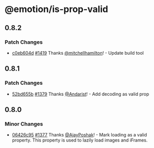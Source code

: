 # @emotion/is-prop-valid

## 0.8.2

### Patch Changes

- [c0eb604d](https://github.com/emotion-js/emotion/commit/c0eb604d) [#1419](https://github.com/emotion-js/emotion/pull/1419) Thanks [@mitchellhamilton](https://github.com/mitchellhamilton)! - Update build tool

## 0.8.1

### Patch Changes

- [52bd655b](https://github.com/emotion-js/emotion/commit/52bd655b) [#1379](https://github.com/emotion-js/emotion/pull/1379) Thanks [@Andarist](https://github.com/Andarist)! - Add decoding as valid prop

## 0.8.0

### Minor Changes

- [06426c95](https://github.com/emotion-js/emotion/commit/06426c95) [#1377](https://github.com/emotion-js/emotion/pull/1377) Thanks [@AjayPoshak](https://github.com/AjayPoshak)! - Mark loading as a valid property. This property is used to lazily load images and iFrames.
